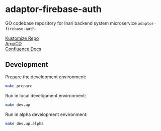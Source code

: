 # adaptor-firebase-auth

GO codebase repository for Inari backend system microservice `adaptor-firebase-auth`.

[Kustomize Repo](URL)<br>
[ArgoCD](URL)<br>
[Confluence Docs](URL)<br>

## Development
Prepare the development environment:
```bash
make prepare
```

Run in local development environment:
```bash
make dev.up
```

Run in alpha development environment:
```bash
make dev.up.alpha
```
